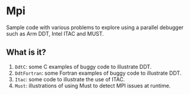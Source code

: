 # Mpi
Sample code with various problems to explore using a parallel debugger
such as Arm DDT, Intel ITAC and MUST.

## What is it?
1. `DdtC`: some C examples of buggy code to illustrate DDT.
1. `DdtFortran`: some Fortran examples of buggy code to illustrate DDT.
1. `Itac`: some code to illustrate the use of ITAC.
1. `Must`: illustrations of using Must to detect MPI issues at runtime.
